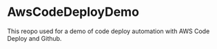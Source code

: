 # AwsCodeDeployDemo
This reopo used for a demo of code deploy automation with AWS Code Deploy and Github.
